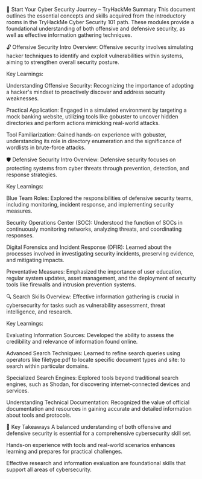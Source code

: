 🚀 Start Your Cyber Security Journey – TryHackMe Summary
This document outlines the essential concepts and skills acquired from the introductory rooms in the TryHackMe Cyber Security 101 path. These modules provide a foundational understanding of both offensive and defensive security, as well as effective information gathering techniques.

🔓 Offensive Security Intro
Overview: Offensive security involves simulating hacker techniques to identify and exploit vulnerabilities within systems, aiming to strengthen overall security posture.​

Key Learnings:

Understanding Offensive Security: Recognizing the importance of adopting a hacker's mindset to proactively discover and address security weaknesses.​

Practical Application: Engaged in a simulated environment by targeting a mock banking website, utilizing tools like gobuster to uncover hidden directories and perform actions mimicking real-world attacks.​

Tool Familiarization: Gained hands-on experience with gobuster, understanding its role in directory enumeration and the significance of wordlists in brute-force attacks.​

🛡️ Defensive Security Intro
Overview: Defensive security focuses on protecting systems from cyber threats through prevention, detection, and response strategies.​

Key Learnings:

Blue Team Roles: Explored the responsibilities of defensive security teams, including monitoring, incident response, and implementing security measures.​

Security Operations Center (SOC): Understood the function of SOCs in continuously monitoring networks, analyzing threats, and coordinating responses.​

Digital Forensics and Incident Response (DFIR): Learned about the processes involved in investigating security incidents, preserving evidence, and mitigating impacts.​

Preventative Measures: Emphasized the importance of user education, regular system updates, asset management, and the deployment of security tools like firewalls and intrusion prevention systems.​

🔍 Search Skills
Overview: Effective information gathering is crucial in cybersecurity for tasks such as vulnerability assessment, threat intelligence, and research.​

Key Learnings:

Evaluating Information Sources: Developed the ability to assess the credibility and relevance of information found online.​

Advanced Search Techniques: Learned to refine search queries using operators like filetype:pdf to locate specific document types and site: to search within particular domains.​

Specialized Search Engines: Explored tools beyond traditional search engines, such as Shodan, for discovering internet-connected devices and services.​

Understanding Technical Documentation: Recognized the value of official documentation and resources in gaining accurate and detailed information about tools and protocols.​

🧠 Key Takeaways
A balanced understanding of both offensive and defensive security is essential for a comprehensive cybersecurity skill set.​

Hands-on experience with tools and real-world scenarios enhances learning and prepares for practical challenges.​

Effective research and information evaluation are foundational skills that support all areas of cybersecurity.​
